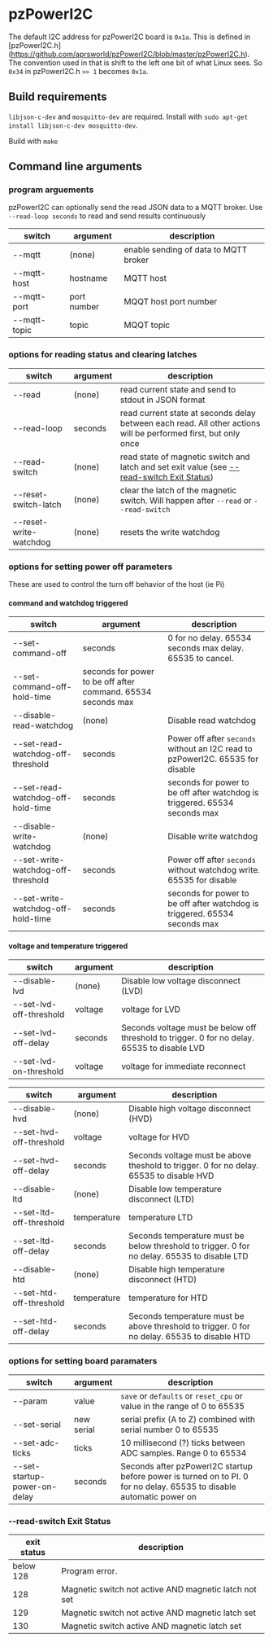 # pzPowerI2C

The default I2C address for pzPowerI2C board is `0x1a`. This is defined in [pzPowerI2C.h] (https://github.com/aprsworld/pzPowerI2C/blob/master/pzPowerI2C.h). The convention used in that is shift to the left one bit of what Linux sees. So `0x34` in pzPowerI2C.h `>> 1` becomes `0x1a`.

## Build requirements

`libjson-c-dev` and `mosquitto-dev` are required. Install with `sudo apt-get install libjson-c-dev mosquitto-dev`.

Build with `make`

## Command line arguments
### program arguements
pzPowerI2C can optionally send the read JSON data to a MQTT broker. Use `--read-loop seconds` to read and send results continuously

switch|argument|description
---|---|---
--mqtt|(none)|enable sending of data to MQTT broker
--mqtt-host|hostname|MQTT host 
--mqtt-port|port number|MQQT host port number
--mqtt-topic|topic|MQQT topic

### options for reading status and clearing latches
<!--- 300 series -->
switch|argument|description
---|---|---
--read|(none)|read current state and send to stdout in JSON format
--read-loop|seconds|read current state at seconds delay between each read. All other actions will be performed first, but only once
--read-switch|(none)|read state of magnetic switch and latch and set exit value (see [--read-switch Exit Status](#--read-switch-exit-status))
--reset-switch-latch|(none)|clear the latch of the magnetic switch. Will happen after `--read` or `--read-switch`
--reset-write-watchdog|(none)|resets the write watchdog

### options for setting power off parameters

These are used to control the turn off behavior of the host (ie Pi)

#### command and watchdog triggered
<!--- 400 series -->
switch|argument|description
---|---|---
--set-command-off|seconds|0 for no delay. 65534 seconds max delay. 65535 to cancel.
--set-command-off-hold-time|seconds for power to be off after command. 65534 seconds max
--disable-read-watchdog|(none)|Disable read watchdog
--set-read-watchdog-off-threshold|seconds|Power off after `seconds` without an I2C read to pzPowerI2C. 65535 for disable
--set-read-watchdog-off-hold-time|seconds|seconds for power to be off after watchdog is triggered. 65534 seconds max
--disable-write-watchdog|(none)|Disable write watchdog
--set-write-watchdog-off-threshold|seconds|Power off after `seconds` without watchdog write. 65535 for disable
--set-write-watchdog-off-hold-time|seconds|seconds for power to be off after watchdog is triggered. 65534 seconds max



#### voltage and temperature triggered
<!--- 500 series -->
switch|argument|description
---|---|---
--disable-lvd|(none)|Disable low voltage disconnect (LVD)
--set-lvd-off-threshold|voltage|voltage for LVD
--set-lvd-off-delay|seconds|Seconds voltage must be below off threshold to trigger. 0 for no delay. 65535 to disable LVD
--set-lvd-on-threshold|voltage|voltage for immediate reconnect

<!--- 500 series not yet implemented -->
switch|argument|description
---|---|---
--disable-hvd|(none)|Disable high voltage disconnect (HVD)
--set-hvd-off-threshold|voltage|voltage for HVD
--set-hvd-off-delay|seconds|Seconds voltage must be above theshold to trigger. 0 for no delay. 65535 to disable HVD
--disable-ltd|(none)|Disable low temperature disconnect (LTD)
--set-ltd-off-threshold|temperature|temperature LTD
--set-ltd-off-delay|seconds|Seconds temperature must be below threshold to trigger. 0 for no delay. 65535 to disable LTD
--disable-htd|(none)|Disable high temperature disconnect (HTD)
--set-htd-off-threshold|temperature|temperature for HTD
--set-htd-off-delay|seconds|Seconds temperature must be above threshold to trigger. 0 for no delay. 65535 to disable HTD


### options for setting board paramaters
<!--- 10000 series -->
switch|argument|description
---|---|---
--param|value|`save` or `defaults` or `reset_cpu` or value in the range of 0 to 65535
--set-serial|new serial|serial prefix (A to Z) combined with serial number 0 to 65535
--set-adc-ticks|ticks|10 millisecond (?) ticks between ADC samples. Range 0 to 65534
--set-startup-power-on-delay|seconds|Seconds after pzPowerI2C startup before power is turned on to PI. 0 for no delay. 65535 to disable automatic power on



### --read-switch Exit Status
exit status|description
---|---
below 128|Program error.
128|Magnetic switch not active AND magnetic latch not set
129|Magnetic switch not active AND magnetic latch set
130|Magnetic switch active AND magnetic latch set
